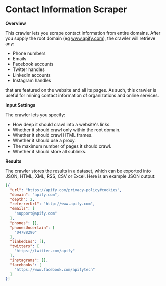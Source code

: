 # Contact Information Scraper
**Overview**

This crawler lets you scrape contact information from entire domains. After you supply the root domain (eg www.apify.com), the crawler will retrieve any:

- Phone numbers
- Emails
- Facebook accounts
- Twitter handles
- LinkedIn accounts
- Instagram handles

that are featured on the website and all its pages. As such, this crawler is useful for mining contact information of organizations and online services.

**Input Settings**

The crawler lets you specify:

- How deep it should crawl into a website's links.
- Whether it should crawl only within the root domain.
- Whether it should crawl HTML frames.
- Whether it should use a proxy.
- The maximum number of pages it should crawl.
- Whether it should store all sublinks.

**Results**

The crawler stores the results in a dataset, which can be exported into JSON, HTML, XML, RSS, CSV or Excel. Here is an example JSON output:

```json
[{
  "url": "https://apify.com/privacy-policy#cookies",
  "domain": "apify.com",
  "depth": 2,
  "referrerUrl": "http://www.apify.com",
  "emails": [
    "support@apify.com"
  ],
  "phones": [],
  "phonesUncertain": [
    "04788290"
  ],
  "linkedIns": [],
  "twitters": [
    "https://twitter.com/apify"
  ],
  "instagrams": [],
  "facebooks": [
    "https://www.facebook.com/apifytech"
  ]
}]
```
